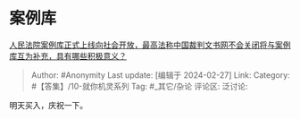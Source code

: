 # 案例库
[人民法院案例库正式上线向社会开放，最高法称中国裁判文书网不会关闭将与案例库互为补充，具有哪些积极意义？](https://www.zhihu.com/question/646038434/answer/3411571713)

> Author: #Anonymity
> Last update: [编辑于 2024-02-27]
> Link:
> Category: #【答集】/10-就你机灵系列
> Tag: #_其它/杂论
> 评论区:
> 泛讨论:

明天买入，庆祝一下。
